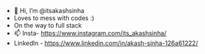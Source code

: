 - 👋 Hi, I’m @itsakashsinha
- Loves to mess with codes :)
- On the way to full stack
- 📫 Insta- https://www.instagram.com/its_akashsinha/
- LinkedIn - https://www.linkedin.com/in/akash-sinha-126a61222/

<!---
itsakashsinha/itsakashsinha is a ✨ special ✨ repository because its `README.md` (this file) appears on your GitHub profile.
You can click the Preview link to take a look at your changes.
--->
